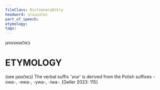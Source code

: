 ```yaml
---
fileClass: DictionaryEntry
headword: באַלאַגאַנעווען
part_of_speech: 
etymology: 
tags: 
---
```

באַלאַגאַנעווען

ETYMOLOGY
===========
(see באַלאַגאַן)
The verbal suffix ־עווע־ is derived from the Polish suffixes -owa-, -ewa-, -ywa-, -iwa-.
[Geller 2023: 115]